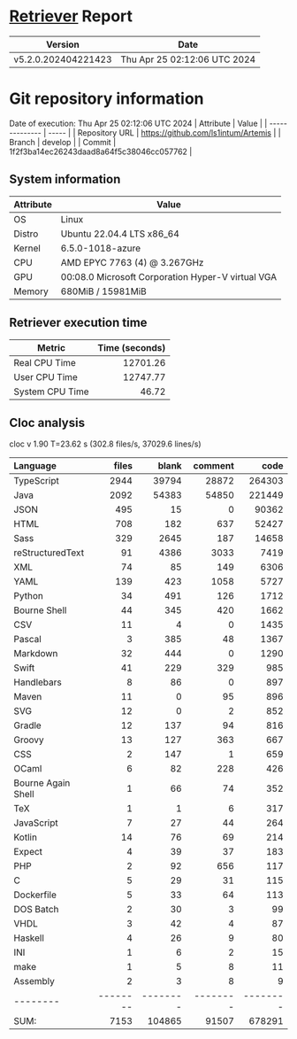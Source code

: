 # [Retriever](https://github.com/PalladioSimulator/Palladio-ReverseEngineering-Retriever) Report
| Version | Date |
| ------- | ---- |
| v5.2.0.202404221423 | Thu Apr 25 02:12:06 UTC 2024 |

# Git repository information
Date of execution: Thu Apr 25 02:12:06 UTC 2024
|    Attribute   | Value |
| -------------- | ----- |
| Repository URL | https://github.com/ls1intum/Artemis |
| Branch         | develop |
| Commit         | 1f2f3ba14ec26243daad8a64f5c38046cc057762 |


## System information
| Attribute | Value |
| --------- | ----- |
| OS | Linux  |
| Distro | Ubuntu 22.04.4 LTS x86_64  |
| Kernel | 6.5.0-1018-azure  |
| CPU | AMD EPYC 7763 (4) @ 3.267GHz  |
| GPU | 00:08.0 Microsoft Corporation Hyper-V virtual VGA  |
| Memory | 680MiB / 15981MiB  |

## Retriever execution time
| Metric | Time (seconds) |
| --- | ---: |
| Real CPU Time | 12701.26 |
| User CPU Time | 12747.77 |
| System CPU Time | 46.72 |
<!--
Explainations:
- __Real CPU Time__: actual time the command has run (can be less than total time spent in user and system mode for multi-threaded processes)
- __User CPU Time__: time the command has spent running in user mode
- __System CPU Time__: time the command has spent running in system or kernel mode
-->

## Cloc analysis
cloc v 1.90  T=23.62 s (302.8 files/s, 37029.6 lines/s)

Language|files|blank|comment|code
:-------|-------:|-------:|-------:|-------:
TypeScript|2944|39794|28872|264303
Java|2092|54383|54850|221449
JSON|495|15|0|90362
HTML|708|182|637|52427
Sass|329|2645|187|14658
reStructuredText|91|4386|3033|7419
XML|74|85|149|6306
YAML|139|423|1058|5727
Python|34|491|126|1712
Bourne Shell|44|345|420|1662
CSV|11|4|0|1435
Pascal|3|385|48|1367
Markdown|32|444|0|1290
Swift|41|229|329|985
Handlebars|8|86|0|897
Maven|11|0|95|896
SVG|12|0|2|852
Gradle|12|137|94|816
Groovy|13|127|363|667
CSS|2|147|1|659
OCaml|6|82|228|426
Bourne Again Shell|1|66|74|352
TeX|1|1|6|317
JavaScript|7|27|44|264
Kotlin|14|76|69|214
Expect|4|39|37|183
PHP|2|92|656|117
C|5|29|31|115
Dockerfile|5|33|64|113
DOS Batch|2|30|3|99
VHDL|3|42|4|87
Haskell|4|26|9|80
INI|1|6|2|15
make|1|5|8|11
Assembly|2|3|8|9
--------|--------|--------|--------|--------
SUM:|7153|104865|91507|678291
